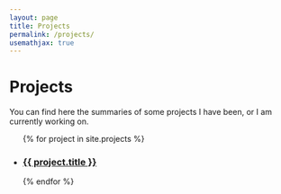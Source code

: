 ```yaml
---
layout: page
title: Projects 
permalink: /projects/
usemathjax: true
---
```

<script>
MathJax = {
  tex: {inlineMath: [['$', '$'], ['\\(', '\\)']],
        tags: 'ams'}
};
</script>
<script id="MathJax-script" async src="https://cdn.jsdelivr.net/npm/mathjax@3/es5/tex-chtml.js"></script>

# Projects 

You can find here the summaries of some projects I have been, or I am currently working on.

<ul>
  {% for project in site.projects %}
  <li>
    <h3>
      <a href="{{ project.url }}">
        {{ project.title }}
      </a>
    </h3>
  </li>
  {% endfor %}
</ul>
